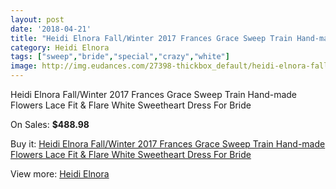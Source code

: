 ```yaml
---
layout: post
date: '2018-04-21'
title: "Heidi Elnora Fall/Winter 2017 Frances Grace Sweep Train Hand-made Flowers Lace Fit & Flare White Sweetheart Dress For Bride"
category: Heidi Elnora
tags: ["sweep","bride","special","crazy","white"]
image: http://img.eudances.com/27398-thickbox_default/heidi-elnora-fall-winter-2017-frances-grace-sweep-train-hand-made-flowers-lace-fit-flare-white-sweetheart-dress-for-bride.jpg
---
```

Heidi Elnora Fall/Winter 2017 Frances Grace Sweep Train Hand-made Flowers Lace Fit & Flare White Sweetheart Dress For Bride

On Sales: **$488.98**
<a href="https://www.eudances.com/en/heidi-elnora/9152-heidi-elnora-fall-winter-2017-frances-grace-sweep-train-hand-made-flowers-lace-fit-flare-white-sweetheart-dress-for-bride.html"><amp-img layout="responsive" width="600" height="600" src="//img.eudances.com/27398-thickbox_default/heidi-elnora-fall-winter-2017-frances-grace-sweep-train-hand-made-flowers-lace-fit-flare-white-sweetheart-dress-for-bride.jpg" alt="Heidi Elnora Fall/Winter 2017 Frances Grace Sweep Train Hand-made Flowers Lace Fit & Flare White Sweetheart Dress For Bride 0" /></a>
<a href="https://www.eudances.com/en/heidi-elnora/9152-heidi-elnora-fall-winter-2017-frances-grace-sweep-train-hand-made-flowers-lace-fit-flare-white-sweetheart-dress-for-bride.html"><amp-img layout="responsive" width="600" height="600" src="//img.eudances.com/27402-thickbox_default/heidi-elnora-fall-winter-2017-frances-grace-sweep-train-hand-made-flowers-lace-fit-flare-white-sweetheart-dress-for-bride.jpg" alt="Heidi Elnora Fall/Winter 2017 Frances Grace Sweep Train Hand-made Flowers Lace Fit & Flare White Sweetheart Dress For Bride 1" /></a>
<a href="https://www.eudances.com/en/heidi-elnora/9152-heidi-elnora-fall-winter-2017-frances-grace-sweep-train-hand-made-flowers-lace-fit-flare-white-sweetheart-dress-for-bride.html"><amp-img layout="responsive" width="600" height="600" src="//img.eudances.com/27401-thickbox_default/heidi-elnora-fall-winter-2017-frances-grace-sweep-train-hand-made-flowers-lace-fit-flare-white-sweetheart-dress-for-bride.jpg" alt="Heidi Elnora Fall/Winter 2017 Frances Grace Sweep Train Hand-made Flowers Lace Fit & Flare White Sweetheart Dress For Bride 2" /></a>
<a href="https://www.eudances.com/en/heidi-elnora/9152-heidi-elnora-fall-winter-2017-frances-grace-sweep-train-hand-made-flowers-lace-fit-flare-white-sweetheart-dress-for-bride.html"><amp-img layout="responsive" width="600" height="600" src="//img.eudances.com/27400-thickbox_default/heidi-elnora-fall-winter-2017-frances-grace-sweep-train-hand-made-flowers-lace-fit-flare-white-sweetheart-dress-for-bride.jpg" alt="Heidi Elnora Fall/Winter 2017 Frances Grace Sweep Train Hand-made Flowers Lace Fit & Flare White Sweetheart Dress For Bride 3" /></a>
<a href="https://www.eudances.com/en/heidi-elnora/9152-heidi-elnora-fall-winter-2017-frances-grace-sweep-train-hand-made-flowers-lace-fit-flare-white-sweetheart-dress-for-bride.html"><amp-img layout="responsive" width="600" height="600" src="//img.eudances.com/27399-thickbox_default/heidi-elnora-fall-winter-2017-frances-grace-sweep-train-hand-made-flowers-lace-fit-flare-white-sweetheart-dress-for-bride.jpg" alt="Heidi Elnora Fall/Winter 2017 Frances Grace Sweep Train Hand-made Flowers Lace Fit & Flare White Sweetheart Dress For Bride 4" /></a>

Buy it: [Heidi Elnora Fall/Winter 2017 Frances Grace Sweep Train Hand-made Flowers Lace Fit & Flare White Sweetheart Dress For Bride](https://www.eudances.com/en/heidi-elnora/9152-heidi-elnora-fall-winter-2017-frances-grace-sweep-train-hand-made-flowers-lace-fit-flare-white-sweetheart-dress-for-bride.html "Heidi Elnora Fall/Winter 2017 Frances Grace Sweep Train Hand-made Flowers Lace Fit & Flare White Sweetheart Dress For Bride")

View more: [Heidi Elnora](https://www.eudances.com/en/137-heidi-elnora "Heidi Elnora")